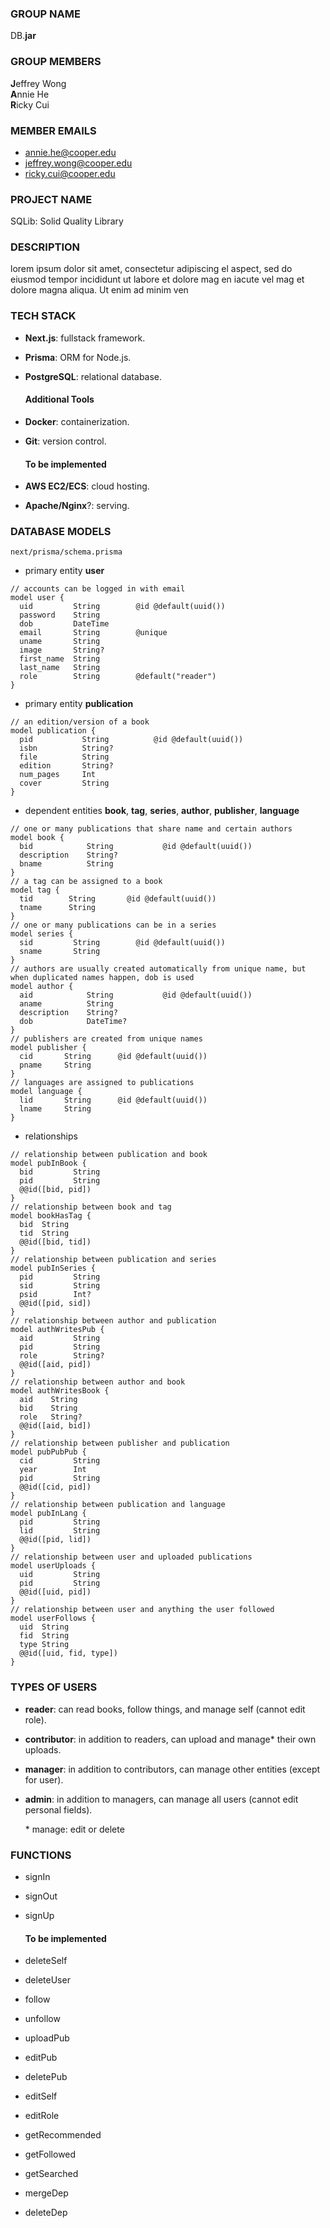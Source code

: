 ### GROUP NAME

DB.**jar**

### GROUP MEMBERS

**J**effrey Wong  
**A**nnie He  
**R**icky Cui

### MEMBER EMAILS

- annie.he@cooper.edu
- jeffrey.wong@cooper.edu
- ricky.cui@cooper.edu

### PROJECT NAME

SQLib: Solid Quality Library

### DESCRIPTION

lorem ipsum dolor sit amet, consectetur adipiscing el aspect, sed do eiusmod tempor incididunt ut labore et dolore mag en iacute vel mag et dolore magna aliqua. Ut enim ad minim ven

### TECH STACK

- **Next.js**: fullstack framework.
- **Prisma**: ORM for Node.js.
- **PostgreSQL**: relational database.

  #### Additional Tools

- **Docker**: containerization.
- **Git**: version control.

  #### To be implemented

- **AWS EC2/ECS**: cloud hosting.
- **Apache/Nginx**?: serving.

### DATABASE MODELS

`next/prisma/schema.prisma`
- primary entity **user**
```prisma
// accounts can be logged in with email
model user {
  uid         String        @id @default(uuid())
  password    String
  dob         DateTime
  email       String        @unique
  uname       String
  image       String?
  first_name  String
  last_name   String
  role        String        @default("reader")
}
```
- primary entity **publication**
```prisma
// an edition/version of a book
model publication {
  pid           String          @id @default(uuid())
  isbn          String?
  file          String
  edition       String?
  num_pages     Int
  cover         String
}
```
- dependent entities **book**, **tag**, **series**, **author**, **publisher**, **language**
```prisma
// one or many publications that share name and certain authors
model book {
  bid            String           @id @default(uuid())
  description    String?
  bname          String
}
// a tag can be assigned to a book
model tag {
  tid        String       @id @default(uuid())
  tname      String
}
// one or many publications can be in a series
model series {
  sid         String        @id @default(uuid())
  sname       String
}
// authors are usually created automatically from unique name, but when duplicated names happen, dob is used
model author {
  aid            String           @id @default(uuid())
  aname          String
  description    String?
  dob            DateTime?
}
// publishers are created from unique names
model publisher {
  cid       String      @id @default(uuid())
  pname     String
}
// languages are assigned to publications
model language {
  lid       String      @id @default(uuid())
  lname     String
}
```
- relationships
```prisma
// relationship between publication and book
model pubInBook {
  bid         String
  pid         String
  @@id([bid, pid])
}
// relationship between book and tag
model bookHasTag {
  bid  String
  tid  String
  @@id([bid, tid])
}
// relationship between publication and series
model pubInSeries {
  pid         String
  sid         String
  psid        Int?
  @@id([pid, sid])
}
// relationship between author and publication
model authWritesPub {
  aid         String
  pid         String
  role        String?
  @@id([aid, pid])
}
// relationship between author and book
model authWritesBook {
  aid    String
  bid    String
  role   String?
  @@id([aid, bid])
}
// relationship between publisher and publication
model pubPubPub {
  cid         String
  year        Int
  pid         String
  @@id([cid, pid])
}
// relationship between publication and language
model pubInLang {
  pid         String
  lid         String
  @@id([pid, lid])
}
// relationship between user and uploaded publications
model userUploads {
  uid         String
  pid         String
  @@id([uid, pid])
}
// relationship between user and anything the user followed
model userFollows {
  uid  String
  fid  String
  type String
  @@id([uid, fid, type])
}
```

### TYPES OF USERS

- **reader**: can read books, follow things, and manage self (cannot edit role).
- **contributor**: in addition to readers, can upload and manage* their own uploads.
- **manager**: in addition to contributors, can manage other entities (except for user).
- **admin**: in addition to managers, can manage all users (cannot edit personal fields).

  \* manage: edit or delete  

### FUNCTIONS

- signIn
- signOut
- signUp

  #### To be implemented

- deleteSelf
- deleteUser
- follow
- unfollow
- uploadPub
- editPub
- deletePub
- editSelf
- editRole
- getRecommended
- getFollowed
- getSearched
- mergeDep
- deleteDep